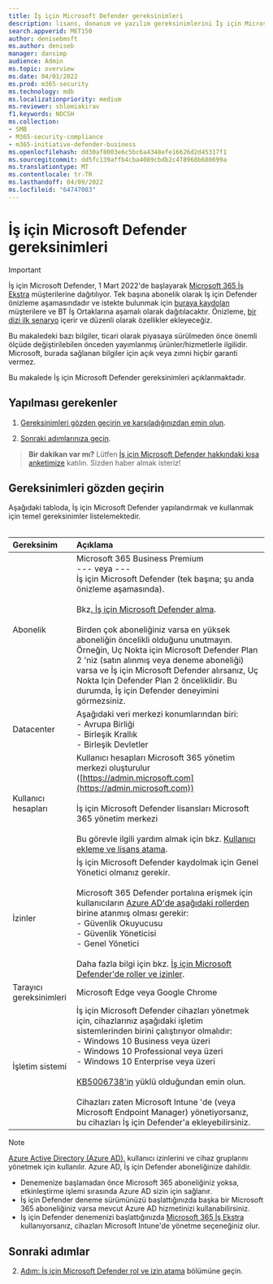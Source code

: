 ```yaml
---
title: İş için Microsoft Defender gereksinimleri
description: lisans, donanım ve yazılım gereksinimlerini İş için Microsoft Defender
search.appverid: MET150
author: denisebmsft
ms.author: deniseb
manager: dansimp
audience: Admin
ms.topic: overview
ms.date: 04/01/2022
ms.prod: m365-security
ms.technology: mdb
ms.localizationpriority: medium
ms.reviewer: shlomiakirav
f1.keywords: NOCSH
ms.collection:
- SMB
- M365-security-compliance
- m365-initiative-defender-business
ms.openlocfilehash: dd30af8003e6c5bc6a4348efe16626d2d45317f1
ms.sourcegitcommit: dd5fc139affb4cba4089cbdb2c478968b680699a
ms.translationtype: MT
ms.contentlocale: tr-TR
ms.lasthandoff: 04/09/2022
ms.locfileid: "64747083"
---
```

# <a name="microsoft-defender-for-business-requirements"></a>İş için Microsoft Defender gereksinimleri

> [!IMPORTANT]
> İş için Microsoft Defender, 1 Mart 2022'de başlayarak [Microsoft 365 İş Ekstra](../../business-premium/index.md) müşterilerine dağıtılıyor. Tek başına abonelik olarak İş için Defender önizleme aşamasındadır ve istekte bulunmak için [buraya kaydolan](https://aka.ms/mdb-preview) müşterilere ve BT İş Ortaklarına aşamalı olarak dağıtılacaktır. Önizleme, [bir dizi ilk senaryo](mdb-tutorials.md#try-these-preview-scenarios) içerir ve düzenli olarak özellikler ekleyeceğiz.
> 
> Bu makaledeki bazı bilgiler, ticari olarak piyasaya sürülmeden önce önemli ölçüde değiştirilebilen önceden yayımlanmış ürünler/hizmetlerle ilgilidir. Microsoft, burada sağlanan bilgiler için açık veya zımni hiçbir garanti vermez. 

Bu makalede İş için Microsoft Defender gereksinimleri açıklanmaktadır.

## <a name="what-to-do"></a>Yapılması gerekenler

1. [Gereksinimleri gözden geçirin ve karşıladığınızdan emin olun](#review-the-requirements).

2. [Sonraki adımlarınıza geçin](#next-steps).

>
> **Bir dakikan var mı?**
> Lütfen <a href="https://microsoft.qualtrics.com/jfe/form/SV_0JPjTPHGEWTQr4y" target="_blank">İş için Microsoft Defender hakkındaki kısa anketimize</a> katılın. Sizden haber almak isteriz!
>

## <a name="review-the-requirements"></a>Gereksinimleri gözden geçirin

Aşağıdaki tabloda, İş için Microsoft Defender yapılandırmak ve kullanmak için temel gereksinimler listelemektedir. <br/><br/>

| Gereksinim | Açıklama |
|:---|:---|
| Abonelik | Microsoft 365 Business Premium <br/>--- veya ---<br/>İş için Microsoft Defender (tek başına; şu anda önizleme aşamasında). <br/><br/> Bkz[. İş için Microsoft Defender alma](get-defender-business.md).<br/><br/>Birden çok aboneliğiniz varsa en yüksek aboneliğin öncelikli olduğunu unutmayın. Örneğin, Uç Nokta için Microsoft Defender Plan 2 'niz (satın alınmış veya deneme aboneliği) varsa ve İş için Microsoft Defender alırsanız, Uç Nokta Için Defender Plan 2 önceliklidir. Bu durumda, İş için Defender deneyimini görmezsiniz.  |
| Datacenter | Aşağıdaki veri merkezi konumlarından biri: <br/>- Avrupa Birliği <br/>- Birleşik Krallık <br/>- Birleşik Devletler |
| Kullanıcı hesapları | Kullanıcı hesapları Microsoft 365 yönetim merkezi oluşturulur ([https://admin.microsoft.com](https://admin.microsoft.com))<br/><br/>İş için Microsoft Defender lisansları Microsoft 365 yönetim merkezi<br/><br/>Bu görevle ilgili yardım almak için bkz. [Kullanıcı ekleme ve lisans atama](../../admin/add-users/add-users.md). |
| İzinler  | İş için Microsoft Defender kaydolmak için Genel Yönetici olmanız gerekir.<br/><br/>Microsoft 365 Defender portalına erişmek için kullanıcıların [Azure AD'de aşağıdaki rollerden](mdb-roles-permissions.md) birine atanmış olması gerekir: <br/>- Güvenlik Okuyucusu<br/>- Güvenlik Yöneticisi<br/>- Genel Yönetici<br/><br/>Daha fazla bilgi için bkz. [İş için Microsoft Defender'de roller ve izinler](mdb-roles-permissions.md). |
| Tarayıcı gereksinimleri | Microsoft Edge veya Google Chrome |
| İşletim sistemi | İş için Microsoft Defender cihazları yönetmek için, cihazlarınız aşağıdaki işletim sistemlerinden birini çalıştırıyor olmalıdır: <br/>- Windows 10 Business veya üzeri <br/>- Windows 10 Professional veya üzeri <br/>- Windows 10 Enterprise veya üzeri <br/><br/>[KB5006738'in](https://support.microsoft.com/topic/october-26-2021-kb5006738-os-builds-19041-1320-19042-1320-and-19043-1320-preview-ccbce6bf-ae00-4e66-9789-ce8e7ea35541) yüklü olduğundan emin olun. <br/><br/>Cihazları zaten Microsoft Intune 'de (veya Microsoft Endpoint Manager) yönetiyorsanız, bu cihazları İş için Defender'a ekleyebilirsiniz. |

> [!NOTE]
> [Azure Active Directory (Azure AD),](/azure/active-directory/fundamentals/active-directory-whatis) kullanıcı izinlerini ve cihaz gruplarını yönetmek için kullanılır. Azure AD, İş için Defender aboneliğinize dahildir. 
> - Denemenize başlamadan önce Microsoft 365 aboneliğiniz yoksa, etkinleştirme işlemi sırasında Azure AD sizin için sağlanır. 
> - İş için Defender deneme sürümünüzü başlattığınızda başka bir Microsoft 365 aboneliğiniz varsa mevcut Azure AD hizmetinizi kullanabilirsiniz. 
> - İş için Defender denemenizi başlattığınızda [Microsoft 365 İş Ekstra](../../business/index.yml) kullanıyorsanız, cihazları Microsoft Intune'de yönetme seçeneğiniz olur. 

## <a name="next-steps"></a>Sonraki adımlar

2. [Adım: İş için Microsoft Defender rol ve izin atama](mdb-roles-permissions.md) bölümüne geçin.
 